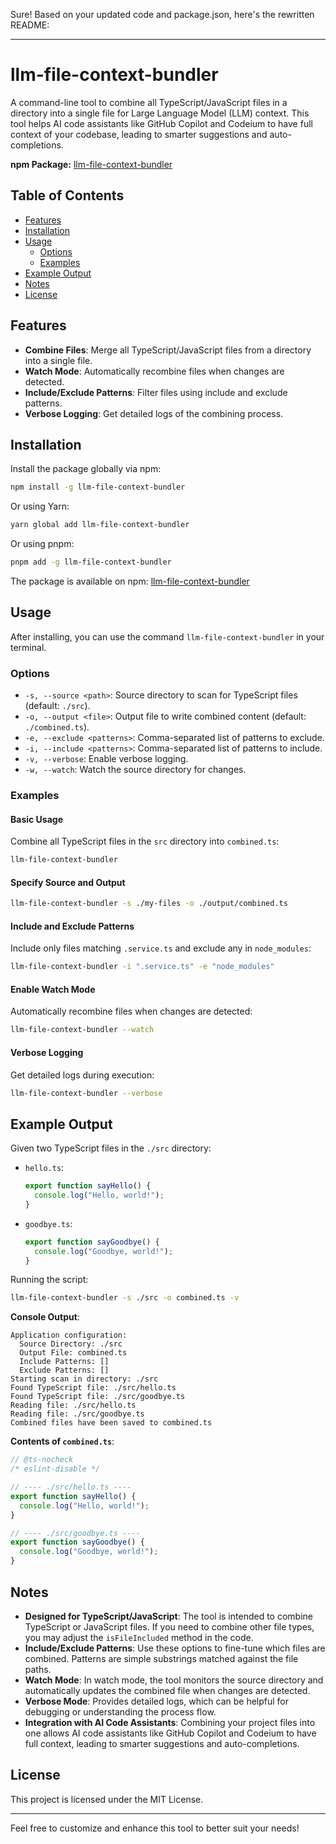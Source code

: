 Sure! Based on your updated code and package.json, here's the rewritten README:

---

# llm-file-context-bundler

A command-line tool to combine all TypeScript/JavaScript files in a directory into a single file for Large Language Model (LLM) context. This tool helps AI code assistants like GitHub Copilot and Codeium to have full context of your codebase, leading to smarter suggestions and auto-completions.

**npm Package:** [llm-file-context-bundler](https://www.npmjs.com/package/llm-file-context-bundler)

## Table of Contents

- [Features](#features)
- [Installation](#installation)
- [Usage](#usage)
  - [Options](#options)
  - [Examples](#examples)
- [Example Output](#example-output)
- [Notes](#notes)
- [License](#license)

## Features

- **Combine Files**: Merge all TypeScript/JavaScript files from a directory into a single file.
- **Watch Mode**: Automatically recombine files when changes are detected.
- **Include/Exclude Patterns**: Filter files using include and exclude patterns.
- **Verbose Logging**: Get detailed logs of the combining process.

## Installation

Install the package globally via npm:

```bash
npm install -g llm-file-context-bundler
```

Or using Yarn:

```bash
yarn global add llm-file-context-bundler
```

Or using pnpm:

```bash
pnpm add -g llm-file-context-bundler
```

The package is available on npm: [llm-file-context-bundler](https://www.npmjs.com/package/llm-file-context-bundler)

## Usage

After installing, you can use the command `llm-file-context-bundler` in your terminal.

### Options

- `-s, --source <path>`: Source directory to scan for TypeScript files (default: `./src`).
- `-o, --output <file>`: Output file to write combined content (default: `./combined.ts`).
- `-e, --exclude <patterns>`: Comma-separated list of patterns to exclude.
- `-i, --include <patterns>`: Comma-separated list of patterns to include.
- `-v, --verbose`: Enable verbose logging.
- `-w, --watch`: Watch the source directory for changes.

### Examples

#### Basic Usage

Combine all TypeScript files in the `src` directory into `combined.ts`:

```bash
llm-file-context-bundler
```

#### Specify Source and Output

```bash
llm-file-context-bundler -s ./my-files -o ./output/combined.ts
```

#### Include and Exclude Patterns

Include only files matching `.service.ts` and exclude any in `node_modules`:

```bash
llm-file-context-bundler -i ".service.ts" -e "node_modules"
```

#### Enable Watch Mode

Automatically recombine files when changes are detected:

```bash
llm-file-context-bundler --watch
```

#### Verbose Logging

Get detailed logs during execution:

```bash
llm-file-context-bundler --verbose
```

## Example Output

Given two TypeScript files in the `./src` directory:

- `hello.ts`:

  ```typescript
  export function sayHello() {
    console.log("Hello, world!");
  }
  ```

- `goodbye.ts`:

  ```typescript
  export function sayGoodbye() {
    console.log("Goodbye, world!");
  }
  ```

Running the script:

```bash
llm-file-context-bundler -s ./src -o combined.ts -v
```

**Console Output**:

```
Application configuration:
  Source Directory: ./src
  Output File: combined.ts
  Include Patterns: []
  Exclude Patterns: []
Starting scan in directory: ./src
Found TypeScript file: ./src/hello.ts
Found TypeScript file: ./src/goodbye.ts
Reading file: ./src/hello.ts
Reading file: ./src/goodbye.ts
Combined files have been saved to combined.ts
```

**Contents of `combined.ts`**:

```typescript
// @ts-nocheck
/* eslint-disable */

// ---- ./src/hello.ts ----
export function sayHello() {
  console.log("Hello, world!");
}

// ---- ./src/goodbye.ts ----
export function sayGoodbye() {
  console.log("Goodbye, world!");
}
```

## Notes

- **Designed for TypeScript/JavaScript**: The tool is intended to combine TypeScript or JavaScript files. If you need to combine other file types, you may adjust the `isFileIncluded` method in the code.
- **Include/Exclude Patterns**: Use these options to fine-tune which files are combined. Patterns are simple substrings matched against the file paths.
- **Watch Mode**: In watch mode, the tool monitors the source directory and automatically updates the combined file when changes are detected.
- **Verbose Mode**: Provides detailed logs, which can be helpful for debugging or understanding the process flow.
- **Integration with AI Code Assistants**: Combining your project files into one allows AI code assistants like GitHub Copilot and Codeium to have full context, leading to smarter suggestions and auto-completions.

## License

This project is licensed under the MIT License.

---

Feel free to customize and enhance this tool to better suit your needs!